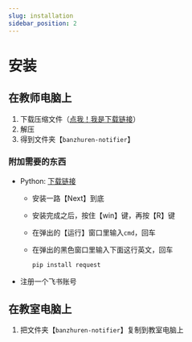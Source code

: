 ```yaml
---
slug: installation
sidebar_position: 2
---
```


# 安装

## 在教师电脑上

1. 下载压缩文件（[点我！我是下载链接](../../banzhuren-notifier.zip)）
2. 解压
3. 得到文件夹【`banzhuren-notifier`】

### 附加需要的东西

- Python: [下载链接](https://www.python.org/ftp/python/3.12.8/python-3.12.8-amd64.exe)
  - 安装一路【Next】到底
  - 安装完成之后，按住【win】键，再按【R】键
  - 在弹出的【运行】窗口里输入`cmd`，回车
  - 在弹出的黑色窗口里输入下面这行英文，回车

    ```bash
    pip install request
    ```

- 注册一个飞书账号

## 在教室电脑上

1. 把文件夹【`banzhuren-notifier`】复制到教室电脑上
